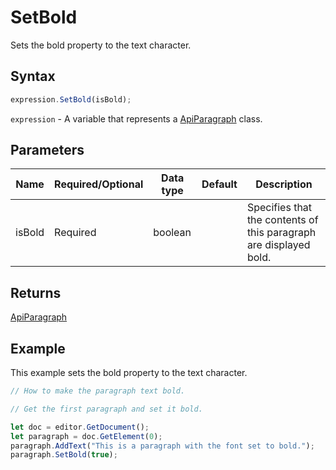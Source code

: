 # SetBold

Sets the bold property to the text character.

## Syntax

```javascript
expression.SetBold(isBold);
```

`expression` - A variable that represents a [ApiParagraph](../ApiParagraph.md) class.

## Parameters

| **Name** | **Required/Optional** | **Data type** | **Default** | **Description** |
| ------------- | ------------- | ------------- | ------------- | ------------- |
| isBold | Required | boolean |  | Specifies that the contents of this paragraph are displayed bold. |

## Returns

[ApiParagraph](../../ApiParagraph/ApiParagraph.md)

## Example

This example sets the bold property to the text character.

```javascript editor-docx
// How to make the paragraph text bold.

// Get the first paragraph and set it bold.

let doc = editor.GetDocument();
let paragraph = doc.GetElement(0);
paragraph.AddText("This is a paragraph with the font set to bold.");
paragraph.SetBold(true);
```
